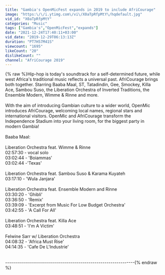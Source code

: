 ```yaml
---
title: "Gambia's OpenMicFest expands in 2019 to include AfriCourage"
image: "https:\/\/i.ytimg.com\/vi\/X0aTpRfpMtY\/hqdefault.jpg"
vid_id: "X0aTpRfpMtY"
categories: "Music"
tags: ["Gambia's","OpenMicFest","expands"]
date: "2021-12-24T17:40:11+03:00"
vid_date: "2019-12-29T06:13:13Z"
duration: "PT7H57M41S"
viewcount: "1695"
likeCount: "20"
dislikeCount: ""
channel: "AfriCourage 2019"
---
```

{% raw %}Hip-hop is today's soundtrack for a self-determined future, while west Africa's traditional music reflects a universal past. AfriCourage brings both together. Starring Baaba Maal, ST, Tatadindin, Gee, Smockey, Killa Ace, Sambou Suso, the Liberation Orchestra of Inverted Traditions, the Ensemble Modern, Wimme &amp; Rinne and more. <br /><br />With the aim of introducing Gambian culture to a wider world, OpenMic introduces AfriCourage, welcoming local names, regional stars and international visitors. OpenMic and AfriCourage transform the Independence Stadium into your living room, for the biggest party in modern Gambia!<br /><br />Baaba Maal:<br /><br />Liberation Orchestra feat. Wimme &amp; Rinne<br />02:57:30 - vocal solo<br />03:02:44 - 'Boiammas'<br />03:02:44 -'Texas'<br /><br />Liberation Orchestra feat. Sambou Suso &amp; Karama Kuyateh<br />03:17:10 - 'Wula Janjara'<br /><br />Liberation Orchestra feat. Ensemble Modern and Rinne<br />03:30:20 - 'Ghibli'<br />03:36:50 - 'Remix'<br />03:39:09 - 'Excerpt from Music For Low Budget Orchestra'<br />03:42:55 - 'A Call For All'<br /><br />Liberation Orchestra feat. Killa Ace<br />03:48:51 - 'I'm A Victim'<br /><br />Felwine Sarr w/ Liberation Orchestra<br />04:08:32 - 'Africa Must Rise'<br />04:14:35 - 'Cafe De L'Industrie'<br /><br /><br />-----------------------------------------------------------------{% endraw %}
